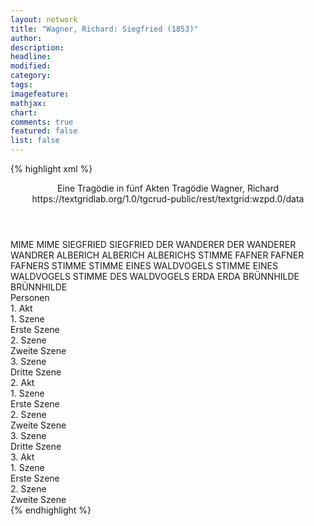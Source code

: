 ```yaml
---
layout: network
title: "Wagner, Richard: Siegfried (1853)"
author:
description:
headline:
modified:
category:
tags:
imagefeature: 
mathjax: 
chart: 
comments: true
featured: false
list: false
---
```

{% highlight xml %}
<?xml-model href="https://raw.githubusercontent.com/DLiNa/project/master/rules/lina.rnc"?><?xml-model href="https://raw.githubusercontent.com/DLiNa/project/master/rules/lina.sch"?>
<play xmlns="http://lina.digital">
  <header>
    <title>Siegfried</title>
    <subtitle>Eine Tragödie in fünf Akten</subtitle>
    <genretitle>Tragödie</genretitle>
    <author>Wagner, Richard</author>
    <date when="1853" type="print"/>
  	<date when="1876" type="premiere"/>
    <source>https://textgridlab.org/1.0/tgcrud-public/rest/textgrid:wzpd.0/data</source>
  </header>
  <personae>
    <character>
      <name>MIME</name>
      <alias xml:id="mime">
        <name>MIME</name>
      </alias>
    </character>
    <character>
      <name>SIEGFRIED</name>
      <alias xml:id="siegfried">
        <name>SIEGFRIED</name>
      </alias>
    </character>
    <character>
      <name>DER WANDERER</name>
      <alias xml:id="der_wanderer">
        <name>DER WANDERER</name>
      </alias>
    	<alias xml:id="wandrer">
    		<name>WANDRER</name>
    	</alias>
    </character>
    <character>
      <name>ALBERICH</name>
      <alias xml:id="alberich">
        <name>ALBERICH</name>
      </alias>
    	<alias xml:id="alberichs_stimme" type="voiceOf">
    		<name>ALBERICHS STIMME</name>
    	</alias>
    </character>
    <character>
      <name>FAFNER</name>
      <alias xml:id="fafner">
        <name>FAFNER</name>
      </alias>
    	<alias xml:id="fafners_stimme" type="voiceOf">
    		<name>FAFNERS STIMME</name>
    	</alias>
    </character>
    <character>
      <name>STIMME EINES WALDVOGELS</name>
      <alias xml:id="stimme_eines_waldvogels">
        <name>STIMME EINES WALDVOGELS</name>
      </alias>
    	<alias xml:id="stimme_des_waldvogels">
    		<name>STIMME DES WALDVOGELS</name>
    	</alias>
    </character>
    <character>
      <name>ERDA</name>
      <alias xml:id="erda">
        <name>ERDA</name>
      </alias>
    </character>
    <character>
      <name>BRÜNNHILDE</name>
      <alias xml:id="brünnhilde">
        <name>BRÜNNHILDE</name>
      </alias>
    </character>
  </personae>
  <text>
    <div>
      <head>Personen</head>
    </div>
    <div>
      <head>1. Akt</head>
      <div>
        <head>1. Szene</head>
        <div>
          <head>Erste Szene</head>
          <sp who="#mime">
            <amount n="24" unit="speech_acts"/>
            <amount n="1014" unit="words"/>
            <amount n="218" unit="lines"/>
            <amount n="5007" unit="chars"/>
          </sp>
          <sp who="#siegfried">
            <amount n="23" unit="speech_acts"/>
            <amount n="1056" unit="words"/>
            <amount n="226" unit="lines"/>
            <amount n="5185" unit="chars"/>
          </sp>
        </div>
      </div>
      <div>
        <head>2. Szene</head>
        <div>
          <head>Zweite Szene</head>
          <sp who="#der_wanderer">
            <amount n="1" unit="speech_acts"/>
            <amount n="14" unit="words"/>
            <amount n="4" unit="lines"/>
            <amount n="68" unit="chars"/>
          </sp>
          <sp who="#mime">
            <amount n="14" unit="speech_acts"/>
            <amount n="486" unit="words"/>
            <amount n="115" unit="lines"/>
            <amount n="2494" unit="chars"/>
          </sp>
          <sp who="#wandrer">
            <amount n="14" unit="speech_acts"/>
            <amount n="636" unit="words"/>
            <amount n="156" unit="lines"/>
            <amount n="3360" unit="chars"/>
          </sp>
        </div>
      </div>
      <div>
        <head>3. Szene</head>
        <div>
          <head>Dritte Szene</head>
          <sp who="#mime">
            <amount n="25" unit="speech_acts"/>
            <amount n="961" unit="words"/>
            <amount n="214" unit="lines"/>
            <amount n="4774" unit="chars"/>
          </sp>
          <sp who="#siegfried">
            <amount n="25" unit="speech_acts"/>
            <amount n="843" unit="words"/>
            <amount n="210" unit="lines"/>
            <amount n="4453" unit="chars"/>
          </sp>
        </div>
      </div>
    </div>
    <div>
      <head>2. Akt</head>
      <div>
        <head>1. Szene</head>
        <div>
          <head>Erste Szene</head>
          <sp who="#alberich">
            <amount n="13" unit="speech_acts"/>
            <amount n="508" unit="words"/>
            <amount n="115" unit="lines"/>
            <amount n="2567" unit="chars"/>
          </sp>
          <sp who="#wandrer">
            <amount n="12" unit="speech_acts"/>
            <amount n="326" unit="words"/>
            <amount n="70" unit="lines"/>
            <amount n="1613" unit="chars"/>
          </sp>
          <sp who="#fafners_stimme">
            <amount n="1" unit="speech_acts"/>
            <amount n="6" unit="words"/>
            <amount n="1" unit="lines"/>
            <amount n="25" unit="chars"/>
          </sp>
          <sp who="#fafner">
            <amount n="3" unit="speech_acts"/>
            <amount n="13" unit="words"/>
            <amount n="5" unit="lines"/>
            <amount n="69" unit="chars"/>
          </sp>
        </div>
      </div>
      <div>
        <head>2. Szene</head>
        <div>
          <head>Zweite Szene</head>
          <sp who="#mime">
            <amount n="9" unit="speech_acts"/>
            <amount n="270" unit="words"/>
            <amount n="63" unit="lines"/>
            <amount n="1393" unit="chars"/>
          </sp>
          <sp who="#siegfried">
            <amount n="18" unit="speech_acts"/>
            <amount n="876" unit="words"/>
            <amount n="188" unit="lines"/>
            <amount n="4298" unit="chars"/>
          </sp>
          <sp who="#fafner">
            <amount n="8" unit="speech_acts"/>
            <amount n="143" unit="words"/>
            <amount n="37" unit="lines"/>
            <amount n="748" unit="chars"/>
          </sp>
          <sp who="#stimme_eines_waldvogels">
            <amount n="1" unit="speech_acts"/>
            <amount n="44" unit="words"/>
            <amount n="8" unit="lines"/>
            <amount n="213" unit="chars"/>
          </sp>
        </div>
      </div>
      <div>
        <head>3. Szene</head>
        <div>
          <head>Dritte Szene</head>
          <sp who="#alberich">
            <amount n="13" unit="speech_acts"/>
            <amount n="186" unit="words"/>
            <amount n="45" unit="lines"/>
            <amount n="937" unit="chars"/>
          </sp>
          <sp who="#mime">
            <amount n="19" unit="speech_acts"/>
            <amount n="639" unit="words"/>
            <amount n="141" unit="lines"/>
            <amount n="3204" unit="chars"/>
          </sp>
          <sp who="#siegfried">
            <amount n="14" unit="speech_acts"/>
            <amount n="537" unit="words"/>
            <amount n="118" unit="lines"/>
            <amount n="2662" unit="chars"/>
          </sp>
          <sp who="#stimme_des_waldvogels">
            <amount n="4" unit="speech_acts"/>
            <amount n="185" unit="words"/>
            <amount n="45" unit="lines"/>
            <amount n="1003" unit="chars"/>
          </sp>
          <sp who="#alberichs_stimme">
            <amount n="1" unit="speech_acts"/>
            <amount n="1" unit="words"/>
            <amount n="1" unit="lines"/>
            <amount n="27" unit="chars"/>
          </sp>
        </div>
      </div>
    </div>
    <div>
      <head>3. Akt</head>
      <div>
        <head>1. Szene</head>
        <div>
          <head>Erste Szene</head>
          <sp who="#erda">
            <amount n="5" unit="speech_acts"/>
            <amount n="200" unit="words"/>
            <amount n="48" unit="lines"/>
            <amount n="1008" unit="chars"/>
          </sp>
          <sp who="#wandrer">
            <amount n="5" unit="speech_acts"/>
            <amount n="439" unit="words"/>
            <amount n="110" unit="lines"/>
            <amount n="2333" unit="chars"/>
          </sp>
        </div>
      </div>
      <div>
        <head>2. Szene</head>
        <div>
          <head>Zweite Szene</head>
          <sp who="#wandrer">
            <amount n="16" unit="speech_acts"/>
            <amount n="370" unit="words"/>
            <amount n="85" unit="lines"/>
            <amount n="1925" unit="chars"/>
          </sp>
          <sp who="#siegfried">
            <amount n="32" unit="speech_acts"/>
            <amount n="1388" unit="words"/>
            <amount n="324" unit="lines"/>
            <amount n="6955" unit="chars"/>
          </sp>
          <sp who="#brünnhilde">
            <amount n="15" unit="speech_acts"/>
            <amount n="767" unit="words"/>
            <amount n="200" unit="lines"/>
            <amount n="4002" unit="chars"/>
          </sp>
        </div>
      </div>
    </div>
  </text>
</play>
{% endhighlight %}